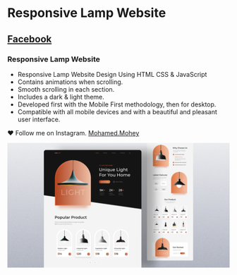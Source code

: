 # Responsive Lamp Website
## [Facebook](https://www.facebook.com/mohamed.mohey.50364?mibextid=ZbWKwL)
### Responsive Lamp Website

- Responsive Lamp Website Design Using HTML CSS & JavaScript
- Contains animations when scrolling.
- Smooth scrolling in each section.
- Includes a dark & light theme.
- Developed first with the Mobile First methodology, then for desktop.
- Compatible with all mobile devices and with a beautiful and pleasant user interface.

❤ Follow me on Instagram. [Mohamed.Mohey](https://www.instagram.com/mohamed.mohey1907/profilecard/?igsh=MXFmMWMzcmM3cDhqZQ==)

![preview img](/preview.png)
